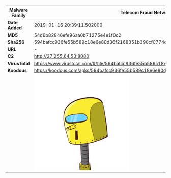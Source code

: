 | Malware Family | Telecom Fraud Network for South Koreans                      |
| -------------- | ------------------------------------------------------------ |
| **Date Added** | 2019-01-16 20:39:11.502000                                                   |
| **MD5**        | 54d6b82846efe96aa0b71275e4e1f0c2                             |
| **Sha256**     | 594bafcc936fe55b589c18e6e80d36f2168351b390cf0774d16aa5f89946c8aa |
| **URL**        | -                                                            |
| **C2**         | http://27.255.64.53:8080 |
| **VirusTotal** | https://www.virustotal.com/#/file/594bafcc936fe55b589c18e6e80d36f2168351b390cf0774d16aa5f89946c8aa/detection |
| **Koodous**    | https://koodous.com/apks/594bafcc936fe55b589c18e6e80d36f2168351b390cf0774d16aa5f89946c8aa |
|                | ![](../assets/594bafcc936fe55b589c18e6e80d36f2168351b390cf0774d16aa5f89946c8aa.png) |